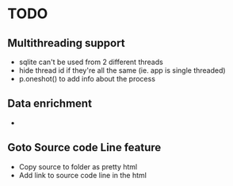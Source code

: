 # TODO

## Multithreading support
- sqlite can't be used from 2 different threads
- hide thread id if they're all the same (ie. app is single threaded)
- p.oneshot() to add info about the process

## Data enrichment
- 

## Goto Source code Line feature
- Copy source to folder as pretty html
- Add link to source code line in the html